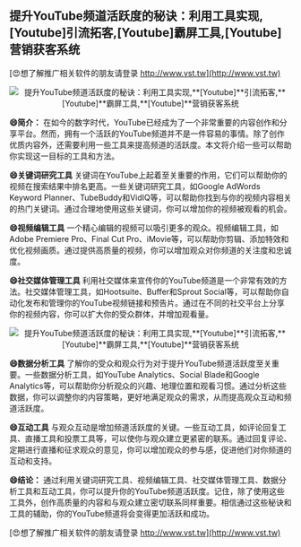 ## **提升YouTube频道活跃度的秘诀：利用工具实现,**[Youtube]**引流拓客,**[Youtube]**霸屏工具,**[Youtube]**营销获客系统**

[😍想了解推广相关软件的朋友请登录 http://www.vst.tw](http://www.vst.tw)

 <center><img src="https://vst.tw/MP4/tuiguang/png/7.png" alt="提升YouTube频道活跃度的秘诀：利用工具实现,**[Youtube]**引流拓客,**[Youtube]**霸屏工具,**[Youtube]**营销获客系统"></center>

**😄简介：**
在如今的数字时代，YouTube已经成为了一个非常重要的内容创作和分享平台。然而，拥有一个活跃的YouTube频道并不是一件容易的事情。除了创作优质内容外，还需要利用一些工具来提高频道的活跃度。本文将介绍一些可以帮助你实现这一目标的工具和方法。

**😄关键词研究工具**
关键词在YouTube上起着至关重要的作用，它们可以帮助你的视频在搜索结果中排名更高。一些关键词研究工具，如Google AdWords Keyword Planner、TubeBuddy和VidIQ等，可以帮助你找到与你的视频内容相关的热门关键词。通过合理地使用这些关键词，你可以增加你的视频被观看的机会。

**😄视频编辑工具**
一个精心编辑的视频可以吸引更多的观众。视频编辑工具，如Adobe Premiere Pro、Final Cut Pro、iMovie等，可以帮助你剪辑、添加特效和优化视频画质。通过提供高质量的视频，你可以增加观众对你频道的关注度和忠诚度。

**😄社交媒体管理工具**
利用社交媒体来宣传你的YouTube频道是一个非常有效的方法。社交媒体管理工具，如Hootsuite、Buffer和Sprout Social等，可以帮助你自动化发布和管理你的YouTube视频链接和预告片。通过在不同的社交平台上分享你的视频内容，你可以扩大你的受众群体，并增加观看量。

 <center><img src="https://vst.tw/MP4/tuiguang/png/0.png" alt="提升YouTube频道活跃度的秘诀：利用工具实现,**[Youtube]**引流拓客,**[Youtube]**霸屏工具,**[Youtube]**营销获客系统"></center>

**😄数据分析工具**
了解你的受众和观众行为对于提升YouTube频道活跃度至关重要。一些数据分析工具，如YouTube Analytics、Social Blade和Google Analytics等，可以帮助你分析观众的兴趣、地理位置和观看习惯。通过分析这些数据，你可以调整你的内容策略，更好地满足观众的需求，从而提高观众互动和频道活跃度。

**😄互动工具**
与观众互动是增加频道活跃度的关键。一些互动工具，如评论回复工具、直播工具和投票工具等，可以使你与观众建立更紧密的联系。通过回复评论、定期进行直播和征求观众的意见，你可以增加观众的参与感，促进他们对你频道的互动和支持。

**😄结论：**
通过利用关键词研究工具、视频编辑工具、社交媒体管理工具、数据分析工具和互动工具，你可以提升你的YouTube频道活跃度。记住，除了使用这些工具外，创作高质量的内容和与观众建立密切联系同样重要。相信通过这些秘诀和工具的辅助，你的YouTube频道将会变得更加活跃和成功。

[😍想了解推广相关软件的朋友请登录 http://www.vst.tw](http://www.vst.tw)



